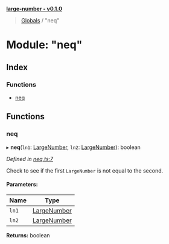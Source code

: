 **[large-number - v0.1.0](../README.md)**

> [Globals](../globals.md) / "neq"

# Module: "neq"

## Index

### Functions

* [neq](_neq_.md#neq)

## Functions

### neq

▸ **neq**(`ln1`: [LargeNumber](../interfaces/_types_.largenumber.md), `ln2`: [LargeNumber](../interfaces/_types_.largenumber.md)): boolean

*Defined in [neq.ts:7](https://github.com/zimmed/large-number/blob/b26544a/src/neq.ts#L7)*

Check to see if the first `LargeNumber` is not equal to the second.

#### Parameters:

Name | Type |
------ | ------ |
`ln1` | [LargeNumber](../interfaces/_types_.largenumber.md) |
`ln2` | [LargeNumber](../interfaces/_types_.largenumber.md) |

**Returns:** boolean
